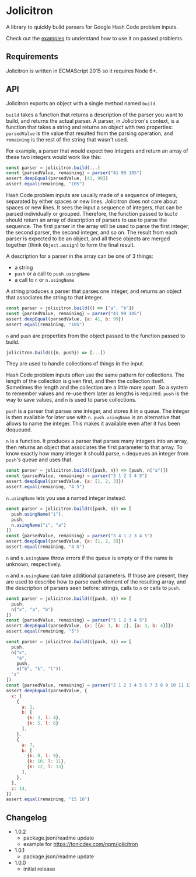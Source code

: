 # Jolicitron

A library to quickly build parsers for Google Hash Code problem inputs.

Check out the [examples](https://github.com/hgwood/hash-code-parser/tree/master/examples)
to understand how to use it on passed problems.

## Requirements

Jolicitron is written in ECMAScript 2015 so it requires Node 6+.

## API

Jolicitron exports an object with a single method named `build`.

`build` takes a function that returns a description of the parser you want to
build, and returns the actual parser. A parser, in Jolicitron's context, is
a function that takes a string and returns an object with two
properties: `parsedValue` is the value that resulted from the parsing
operation, and `remaining` is the rest of the string that wasn't used.

For example, a parser that would expect two integers and return an array of
these two integers would work like this:

```js
const parser = jolicitron.build(...)
const {parsedValue, remaining} = parser("41 99 105")
assert.deepEqual(parsedValue, [41, 99])
assert.equal(remaining, "105")
```

Hash Code problem inputs are usually made of a sequence of integers, separated
by either spaces or new lines. Jolicitron does not care about spaces or new
lines. It sees the input a sequence of integers, that can be parsed
individually or grouped. Therefore, the function passed to `build` should
return an array of description of parsers to use to parse the sequence. The
first parser in the array will be used to parse the first integer, the
second parser, the second integer, and so on. The result from each parser is
expected to be an object, and all these objects are merged together (think
`Object.assign`) to form the final result.

A description for a parser in the array can be one of 3 things:
- a string
- `push` or a call to `push.usingName`
- a call to `n` or `n.usingName`

A string produces a parser that parses one integer, and returns an object that
associates the string to that integer.

```js
const parser = jolicitron.build(() => ["a", "b"])
const {parsedValue, remaining} = parser("41 99 105")
assert.deepEqual(parsedValue, {a: 41, b: 99})
assert.equal(remaining, "105")
```

`n` and `push` are properties from the object passed to the function passed to
build.

```js
jolicitron.build(({n, push}) => [...])
```

They are used to handle collections of things in the input.

Hash Code problem inputs often use the same pattern for collections. The
length of the collection is given first, and then the collection itself.
Sometimes the length and the collection are a little more apart. So a system
to remember values and re-use them later as lengths is required. `push` is
the way to save values, and `n` is used to parse collections.

`push` is a parser that parses one integer, and stores it in a queue. The
integer is then available for later use with `n`. `push.usingName` is an
alternative that allows to name the integer. This makes it available even
after it has been dequeued.

`n` is a function. It produces a parser that parses many integers into an
array, then returns an object that associates the first parameter to that
array. To know exactly how many integer it should parse, `n` dequeues an
integer from `push`'s queue and uses that.

```js
const parser = jolicitron.build(({push, n}) => [push, n("a")])
const {parsedValue, remaining} = parser("3 1 2 3 4 5")
assert.deepEqual(parsedValue, {a: [1, 2, 3]})
assert.equal(remaining, "4 5")
```

`n.usingName` lets you use a named integer instead.

```js
const parser = jolicitron.build(({push, n}) => [
  push.usingName("i"),
  push,
  n.usingName("i", "a")
])
const {parsedValue, remaining} = parser("3 4 1 2 3 4 5")
assert.deepEqual(parsedValue, {a: [1, 2, 3]})
assert.equal(remaining, "4 5")
```

`n` and `n.usingName` throw errors if the queue is empty or if the name is
unknown, respectively.

`n` and `n.usingName` can take additional parameters. If those are present,
they are used to describe how to parse each element of the resulting array,
and the description of parsers seen before: strings, calls to `n` or calls to
`push`.

```js
const parser = jolicitron.build(({push, n}) => [
  push,
  n("x", "a", "b")
])
const {parsedValue, remaining} = parser("3 1 2 3 4 5")
assert.deepEqual(parsedValue, {x: [{a: 1, b: 2}, {a: 3, b: 4}]})
assert.equal(remaining, "5")
```

```js
const parser = jolicitron.build(({push, n}) => [
  push,
  n("x",
    "a",
    push,
    n("b", "k", "l")),
  "z"
])
const {parsedValue, remaining} = parser("2 1 2 3 4 5 6 7 3 8 9 10 11 12 13 14 15 16")
assert.deepEqual(parsedValue, {
  x: [
    {
      a: 1,
      b: [
        {k: 3, l: 4},
        {k: 5, l: 6}
      ],
    },
    {
      a: 7,
      b: [
        {k: 8, l: 9},
        {k: 10, l: 11},
        {k: 12, l: 13}
      ],
    },
  ],
  z: 14,
})
assert.equal(remaining, "15 16")
```

## Changelog

- 1.0.2
  - package.json/readme update
  - example for https://tonicdev.com/npm/jolicitron
- 1.0.1
  - package.json/readme update
- 1.0.0
  - initial release
